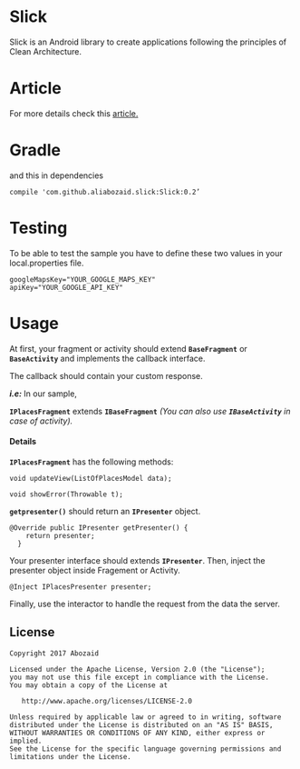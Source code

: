 # Slick
Slick is  an Android library to create applications following the principles of Clean Architecture.

# Article

For more details check this [article.](https://medium.com/@abozaid/slick-for-clean-architecture-727a0b5fc015)

# Gradle

and this in dependencies
```
compile 'com.github.aliabozaid.slick:Slick:0.2’
```

# Testing
To be able to test the sample you have to define these two values in your local.properties file.
```
googleMapsKey="YOUR_GOOGLE_MAPS_KEY"
apiKey="YOUR_GOOGLE_API_KEY"
```


# Usage
At first, your fragment or activity should extend **`BaseFragment`** or **`BaseActivity`** and implements the callback interface. 

The callback should contain your custom response. 

_**i.e:**_ In our sample,

**`IPlacesFragment`** extends **`IBaseFragment`** _(You can also use **`IBaseActivity`** in case of activity)._ 

#### Details
**`IPlacesFragment`** has the following methods:
```
void updateView(ListOfPlacesModel data);
 
void showError(Throwable t);
```

 **`getpresenter()`** should return an **`IPresenter`** object.
 
```
@Override public IPresenter getPresenter() {
    return presenter;
  }
 ```

Your presenter interface should extends **`IPresenter`**. Then, inject the presenter object inside Fragement or Activity.

```
@Inject IPlacesPresenter presenter;
```

Finally, use the interactor to handle the request from the data the server.

## License

```
Copyright 2017 Abozaid

Licensed under the Apache License, Version 2.0 (the "License");
you may not use this file except in compliance with the License.
You may obtain a copy of the License at

   http://www.apache.org/licenses/LICENSE-2.0

Unless required by applicable law or agreed to in writing, software
distributed under the License is distributed on an "AS IS" BASIS,
WITHOUT WARRANTIES OR CONDITIONS OF ANY KIND, either express or implied.
See the License for the specific language governing permissions and
limitations under the License.
```





